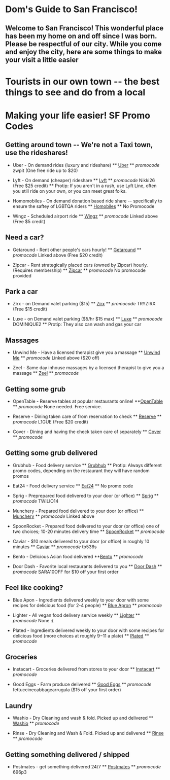 # Dom's Guide to San Francisco! 

## Welcome to San Francisco! This wonderful place has been my home on and off since I was born. Please be respectful of our city. While you come and enjoy the city, here are some things to make your visit a little easier 

# Tourists in our own town -- the best things to see and do from a local 

# Making your life easier! SF Promo Codes 
## Getting around town -- We're not a Taxi town, use the rideshares!

* Uber - On demand rides (luxury and rideshare) 
** [Uber](http://uber.com) 
** *promocode* zwpit (One free ride up to $20)

* Lyft - On demand (cheaper) rideshare 
** [Lyft](http://lyft.com)
** *promocode* Nikki26 (Free $25 credit)
** Protip: If you aren't in a rush, use Lyft Line, often you still ride on your own, or you can meet great folks. 

* Homomobiles - On demand donation based ride share -- specifically to ensure the saftey of LGBTQA riders
** [Homobiles](http://www.homobiles.org/)
** No Promocode

* Wingz - Scheduled airport ride 
** [Wingz](https://wingz.me/invite/223846)
** *promocode* Linked above (Free $5 credit)

## Need a car?

* Getaround - Rent other people's cars hourly! 
** [Getaround](https://www.getaround.com/invite/itshellanikki)
** *promocode* Linked above (Free $20 credit)

* Zipcar - Rent strategically placed cars (owned by Zipcar) hourly. (Requires membership)
** [Zipcar](http://zipcar.com)
** *promocode* No promocode provided

## Park a car 

* Zirx - on Demand valet parking ($15)
** [Zirx](http://zirx.com)
** *promocode* TRYZIRX (Free $15 credit)

* Luxe - on Demand valet parking ($5/hr $15 max)
** [Luxe](http://luxe.com)
** *promocode* DOMINIQUE2
** Protip: They also can wash and gas your car

## Massages

* Unwind Me - Have a licensed therapist give you a massage 
** [Unwind Me](http://unwind.me/invite/reyxph)
** *promocode* Linked above ($20 off)

* Zeel - Same day inhouse massages by a licensed therapist to give you a massage
** [Zeel](https://www.zeel.com/)
** *promocode* 

## Getting some grub 

* OpenTable - Reserve tables at popular restaurants online! 
**[OpenTable](http://www.opentable.com/san-francisco-restaurants)
** *promocode* None needed. Free service. 

* Reserve - Dining taken care of from reservation to check 
** [Reserve](https://reserve.com/)
** *promocode* L1GUE (Free $20 credit)

* Cover - Dining and having the check taken care of separately
** [Cover](http://www.paywithcover.com/restaurants/bay-area/)
** *promocode* 

## Getting some grub delivered

* Grubhub - Food delivery service 
** [Grubhub](https://grubhub.com)
** Protip: Always different promo codes, depending on the restaurant they will have random promos

* Eat24 - Food delivery service 
** [Eat24](https://eat24hours.com/)
** No promo code 

* Sprig - Preprepared food delivered to your door (or office)
** [Sprig](https://www.sprig.com/#/)
** *promocode* TWILIO14

* Munchery - Prepared food delivered to your door (or office)
** [Munchery](http://munchery.com/invite/3J9CHKTJ
)
** *promocode* Linked above

* SpoonRocket - Prepared food delivered to your door (or office) one of two choices; 10-20 minutes delivery time
** [SpoonRocket](https://www.spoonrocket.com/)
** *promocode* 

* Caviar - $10 meals delivered to your door (or office) in roughly 10 minutes
** [Caviar](https://www.trycaviar.com/san-francisco)
** *promocode* tb536s

* Bento - Delicious Asian food delivered
**[Bento](https://bentonow.com/)
** *promocode*

* Door Dash - Favorite local restaurants delivered to you
** [Door Dash](https://www.doordash.com/)
** *promocode* SARA10OFF for $10 off your first order

## Feel like cooking?

* Blue Apon - Ingredients delivered weekly to your door with some recipes for delicious food (for 2-4 people)
** [Blue Apron](https://www.blueapron.com/)
** *promocode* 

* Lighter - All vegan food delivery service weekly
** [Lighter](https://www.lighterculture.com/)
** *promocode* None :( 

* Plated - Ingredients delivered weekly to your door with some recipes for delicious food (more choices at roughly $9-$11 a plate)
** [Plated](https://www.plated.com/sf/haystackhome/s)
** *promocode*

## Groceries

* Instacart - Groceries delivered from stores to your door
** [Instacart](https://www.instacart.com/)
** *promocode*

* Good Eggs - Farm produce delivered 
** [Good Eggs](https://www.goodeggs.com/welcome)
** *promocode* fettuccinecabbagearrugula ($15 off your first order)

## Laundry  

* Washio - Dry Cleaning and wash & fold. Picked up and delivered
** [Washio](http://www.getwashio.com/)
** *promocode* 

* Rinse - Dry Cleaning and Wash & Fold. Picked up and delivered
** [Rinse](https://www.rinse.com/)
** *promocode* 

## Getting something delivered / shipped

* Postmates - get something delivered 24/7
** [Postmates](https://postmates.com/)
** *promocode* 696p3




